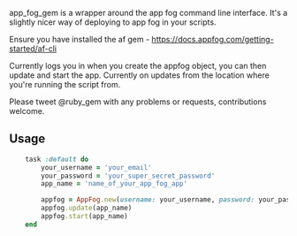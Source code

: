 
app_fog_gem is a wrapper around the app fog command line interface. It's a slightly nicer way of deploying to app fog in your scripts.

Ensure you have installed the af gem - https://docs.appfog.com/getting-started/af-cli

Currently logs you in when you create the appfog object, you can then update and start the app. Currently on updates from the location where you're running the script from.

Please tweet @ruby_gem with any problems or requests, contributions welcome.

## Usage

	
``` ruby
	task :default do
 		your_username = 'your_email'
		your_password = 'your_super_secret_password'
		app_name = 'name_of_your_app_fog_app'

		appfog = AppFog.new(username: your_username, password: your_password)
		appfog.update(app_name)
		appfog.start(app_name)
	end
```
